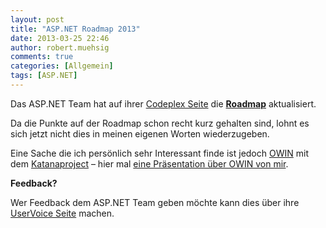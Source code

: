 ```yaml
---
layout: post
title: "ASP.NET Roadmap 2013"
date: 2013-03-25 22:46
author: robert.muehsig
comments: true
categories: [Allgemein]
tags: [ASP.NET]
---
```

<p>Das ASP.NET Team hat auf ihrer <a href="http://aspnetwebstack.codeplex.com">Codeplex Seite</a> die <a href="http://aspnetwebstack.codeplex.com/wikipage?title=Roadmap"><strong>Roadmap</strong></a> aktualisiert.</p> <p>Da die Punkte auf der Roadmap schon recht kurz gehalten sind, lohnt es sich jetzt nicht dies in meinen eigenen Worten wiederzugeben.</p> <p>Eine Sache die ich persönlich sehr Interessant finde ist jedoch <a href="http://owin.org/">OWIN</a> mit dem <a href="http://katanaproject.codeplex.com">Katanaproject</a> – hier mal <a href="http://code-inside.de/blog/2012/11/04/owin-prsentation-auf-der-webnetconf/">eine Präsentation über OWIN von mir</a>.</p> <p><strong>Feedback?</strong> </p> <p>Wer Feedback dem ASP.NET Team geben möchte kann dies über ihre <a href="http://aspnet.uservoice.com/forums/41199-general-asp-net">UserVoice Seite</a> machen.</p>
